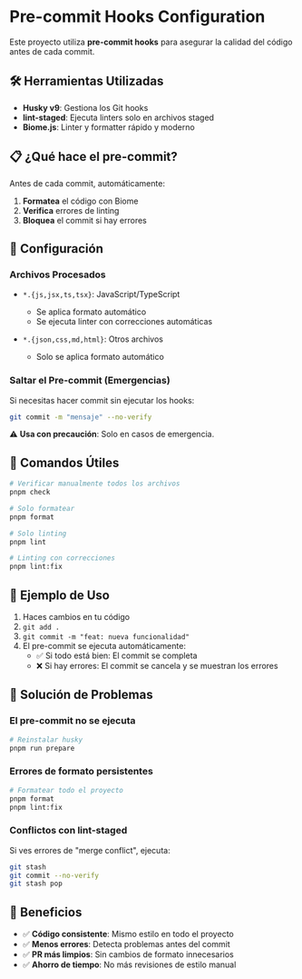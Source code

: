 # Pre-commit Hooks Configuration

Este proyecto utiliza **pre-commit hooks** para asegurar la calidad del código antes de cada commit.

## 🛠️ Herramientas Utilizadas

- **Husky v9**: Gestiona los Git hooks
- **lint-staged**: Ejecuta linters solo en archivos staged
- **Biome.js**: Linter y formatter rápido y moderno

## 📋 ¿Qué hace el pre-commit?

Antes de cada commit, automáticamente:

1. **Formatea** el código con Biome
2. **Verifica** errores de linting
3. **Bloquea** el commit si hay errores

## 🚀 Configuración

### Archivos Procesados

- `*.{js,jsx,ts,tsx}`: JavaScript/TypeScript
  - Se aplica formato automático
  - Se ejecuta linter con correcciones automáticas
  
- `*.{json,css,md,html}`: Otros archivos
  - Solo se aplica formato automático

### Saltar el Pre-commit (Emergencias)

Si necesitas hacer commit sin ejecutar los hooks:

```bash
git commit -m "mensaje" --no-verify
```

⚠️ **Usa con precaución**: Solo en casos de emergencia.

## 🔧 Comandos Útiles

```bash
# Verificar manualmente todos los archivos
pnpm check

# Solo formatear
pnpm format

# Solo linting
pnpm lint

# Linting con correcciones
pnpm lint:fix
```

## 📝 Ejemplo de Uso

1. Haces cambios en tu código
2. `git add .`
3. `git commit -m "feat: nueva funcionalidad"`
4. El pre-commit se ejecuta automáticamente:
   - ✅ Si todo está bien: El commit se completa
   - ❌ Si hay errores: El commit se cancela y se muestran los errores

## 🐛 Solución de Problemas

### El pre-commit no se ejecuta

```bash
# Reinstalar husky
pnpm run prepare
```

### Errores de formato persistentes

```bash
# Formatear todo el proyecto
pnpm format
pnpm lint:fix
```

### Conflictos con lint-staged

Si ves errores de "merge conflict", ejecuta:

```bash
git stash
git commit --no-verify
git stash pop
```

## 🎯 Beneficios

- ✅ **Código consistente**: Mismo estilo en todo el proyecto
- ✅ **Menos errores**: Detecta problemas antes del commit
- ✅ **PR más limpios**: Sin cambios de formato innecesarios
- ✅ **Ahorro de tiempo**: No más revisiones de estilo manual